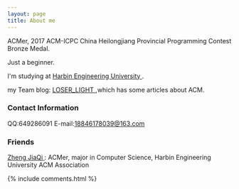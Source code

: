 ```yaml
---
layout: page
title: About me 
---
```


ACMer, 2017 ACM-ICPC China Heilongjiang Provincial Programming Contest Bronze Medal.

<p>

Just a beginner.

<p>

I'm studying at 
<a target="_blank" href="http://www.hrbeu.edu.cn/"> Harbin Engineering University </a>.

<p>

my Team blog: 
<a target="_blank" href="http://blog.csdn.net/loser_light"> LOSER_LIGHT </a>
,which has some articles about ACM.

<p>

<h3> Contact Information </h3>

<p>

QQ:649286091
E-mail:18846178039@163.com

<p>

<h3> Friends </h3> 

<p>

<a target="_blank" href="http://blog.csdn.net/jiaqizhanzhi"> Zheng JiaQi </a> : ACMer, major in Computer Science, Harbin Engineering University ACM Association

{% include comments.html %}




